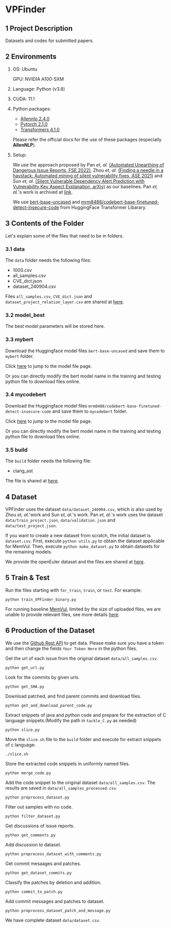 # VPFinder

## 1 Project Description

Datasets and codes for submitted papers.
## 2 Environments

1. OS: Ubuntu

   GPU: NVIDIA A100-SXM
   
2. Language: Python (v3.8)
3. CUDA: 11.1
4. Python packages:
   - [Allennlp 2.4.0](https://allennlp.org/)
   - [Pytorch 2.1.0](https://pytorch.org/)
   - [Transformers 4.1.0](https://huggingface.co/)
   
   Please refer the official docs for the use of these packages (especially **AllenNLP**).
5. Setup:

   We use the approach proposed by Pan *et, al.* [(Automated Unearthing of Dangerous Issue Reports, FSE 2022)](https://doi.org/10.1145/3540250.3549156), Zhou *et, al.* [(Finding a needle in a haystack: Automated mining of silent vulnerability fixes, ASE 2021)](https://ieeexplore.ieee.org/abstract/document/9678720) and Sun *et, al.* [(Silent Vulnerable Dependency Alert Prediction with Vulnerability Key Aspect Explanation, arXiv)](https://arxiv.org/abs/2302.07445) as our baselines.
   Pan *et, al.*'s work is archived at [link](https://github.com/panshengyi/MemVul).
   
   We use [bert-base-uncased](https://huggingface.co/bert-base-uncased) and [mrm8488/codebert-base-finetuned-detect-insecure-code](https://huggingface.co/mrm8488/codebert-base-finetuned-detect-insecure-code#details-of-the-downstream-task-code-classification---dataset-%F0%9F%93%9A) from HuggingFace Transformer Libarary.
   
## 3 Contents of the Folder

Let's explain some of the files that need to be in folders.

### 3.1 data

The `data` folder needs the following files:
   - 1000.csv
   - all_samples.csv
   - CVE_dict.json
   - dataset_240904.csv

Files `all_samples.csv`, `CVE_dict.json` and `dataset_project_relation_layer.csv` are shared at [here](https://zenodo.org/records/13906502?token=eyJhbGciOiJIUzUxMiJ9.eyJpZCI6IjA0NzFmODg5LWEzZDMtNGMyOC04ZTY3LTIwODgxNTI3N2IyYiIsImRhdGEiOnt9LCJyYW5kb20iOiIxMDA0YWIyNDMyOGU5MzBmNmY1NjliYzg3NTlkNDE0MiJ9.VZ5wWshFyb87rO_QYd5AKTN6VYgKMJsUKkAkU5_tAgg2GAgV9GgEAFyp6JxE44cwBXunyjF45lMtqs5PSbzR5g).

### 3.2 model_best

The best model parameters will be stored here.

### 3.3 mybert

Download the Huggingface model files `bert-base-uncased` and save them to `mybert` folder. 

Click [here](https://huggingface.co/bert-base-uncased/tree/main) to jump to the model file page.

Or you can directly modify the bert model name in the training and testing python file to download files online.

### 3.4 mycodebert

Download the Huggingface model files `mrm8488/codebert-base-finetuned-detect-insecure-code` and save them to `mycodebert` folder. 

Click [here](https://huggingface.co/mrm8488/codebert-base-finetuned-detect-insecure-code/tree/main) to jump to the model file page.

Or you can directly modify the bert model name in the training and testing python file to download files online.

### 3.5 build

The `build` folder needs the following file:
   - clang_ast

The file is shared at [here](https://zenodo.org/records/10388783?token=eyJhbGciOiJIUzUxMiJ9.eyJpZCI6ImE1ZTE1YTEzLWY5MzMtNGQxOC1hZTgyLWY5YTY2NTMxYmIxZCIsImRhdGEiOnt9LCJyYW5kb20iOiI5OWQ4M2IzY2UxY2M4Y2NlM2Q5MzgyNzUwYjRlYzk0YiJ9.yIWIV4kx2Zm7Dl9Nj74rXLjVqFBhO4VhhHJuKh23JQksacPmU1KdpNx9TQAhupqo9GUdBR_si6w2OuzYqkS4bg).


## 4 Dataset

VPFinder uses the dataset `data/dataset_240904.csv`, which is also used by Zhou *et, al.*'work and Sun *et, al.*'s work.
Pan *et, al.*'s work uses the dataset `data/train_project.json`, `data/validation.json` and `data/test_project.json`.

If you want to create a new dataset from scratch, the initial dataset is `dataset.csv`.
First, execute `python utils.py` to obtain the dataset applicable for MemVul.
Then, execute `python make_dataset.py` to obtain datasets for the remaining models.

We provide the openEuler dataset and the files are shared at [here](https://zenodo.org/records/13910569?token=eyJhbGciOiJIUzUxMiJ9.eyJpZCI6ImFkYTY1NDIzLTgyODMtNGY0Ny04ZWM0LTc3ODU0MzgwMzk0MyIsImRhdGEiOnt9LCJyYW5kb20iOiI1NmYzYzJiMGI4Yzg1NGFkMGE3YWZmZDBkMjY0Zjc0NiJ9.dw_DqlTLZrzCI9jmpg0fMjMQyg8HdIp3Q6ORCfZDs0g6E4TpX1dHe6QvO0Cp59edxjetGq8K9Ek46niB_X-KiQ).

## 5 Train & Test
Run the files starting with `for_train`, `train`, or `test`. For example:
```
python train_VPFinder_binary.py
```
For running baseline [MemVul](https://doi.org/10.1145/3540250.3549156), limited by the size of uploaded files, we are unable to provide relevant files, see more details [here](https://github.com/panshengyi/MemVul).

## 6 Production of the Dataset
We use the [Github Rest API](https://docs.github.com/en/rest) to get data.
Please make sure you have a token and then change the fields `Your Token Here` in the python files.

Get the url of each issue from the original dataset `data/all_samples.csv`.
```
python get_url.py
```
Look for the commits by given urls.
```
python get_SHA.py
```
Download patched, and find parent commits and download files.
```
python get_and_download_parent_code.py
```
Extract snippets of java and python code and prepare for the extraction of C language snippets.(Modify the path in `tackle_C.py` as needed)
```
python slice.py
```
Move the `slice.sh` file to the `build` folder and execute for extract snippets of c language:
```
./slice.sh
```
Store the extracted code snippets in uniformly named files.
```
python merge_code.py
```
Add the code snippet to the original dataset `data/all_samples.csv`. The results are saved in `data/all_samples_processed.csv`.
```
python preprocess_dataset.py
```
Filter out samples with no code.
```
python filter_dataset.py
```
Get discussions of issue reports.
```
python get_comments.py
```
Add discussion to dataset.
```
python preprocess_dataset_with_comments.py
```
Get commit mesaages and patches.
```
python get_dataset_commits.py
```
Classify the patches by deletion and addition.
```
python commit_to_patch.py
```
Add commit messages and patches to dataset.
```
python preprocess_dataset_patch_and_message.py
```
We have complete dataset `data/dataset.csv`.
